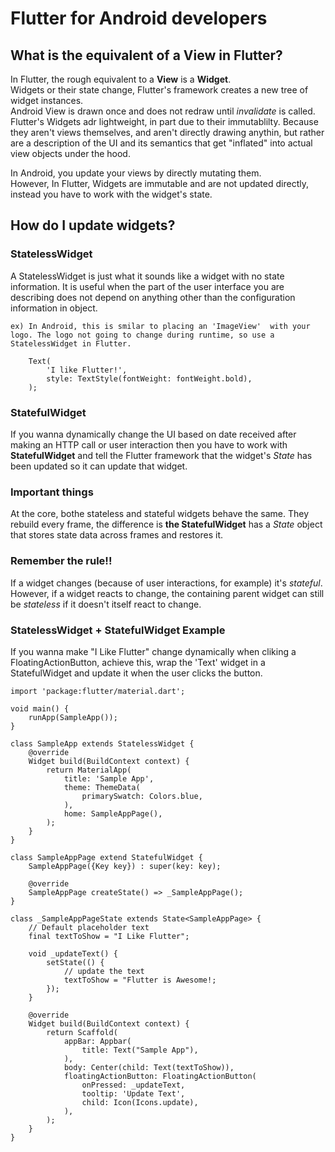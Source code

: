 # Flutter for Android developers

## What is the equivalent of a View in Flutter?

In Flutter, the rough equivalent to a **View** is a **Widget**.</br>
Widgets or their state change, Flutter's framework creates a new tree of widget instances.</br>
Android View is drawn once and does not redraw until _invalidate_ is called.</br>
Flutter's Widgets adr lightweight, in part due to their immutablilty. Because they aren't views themselves, and aren't directly drawing anythin, but rather are a description of the UI and its semantics that get "inflated" into actual view objects under the hood.</br>

In Android, you update your views by directly mutating them.</br>
However, In Flutter, Widgets are immutable and are not updated directly, instead you have to work with the widget's state.

## How do I update widgets?

### StatelessWidget

A StatelessWidget is just what it sounds like a widget with no state information. It is useful when the part of the user interface you are describing does not depend on anything other than the configuration information in object.

    ex) In Android, this is smilar to placing an 'ImageView'  with your logo. The logo not going to change during runtime, so use a StatelessWidget in Flutter.

```
    Text(
        'I like Flutter!',
        style: TextStyle(fontWeight: fontWeight.bold),
    );
```

### StatefulWidget

If you wanna dynamically change the UI based on date received after making an HTTP call or user interaction then you have to work with **StatefulWidget** and tell the Flutter framework that the widget's _State_ has been updated so it can update that widget.

### Important things

At the core, bothe stateless and stateful widgets behave the same. They rebuild every frame, the difference is **the StatefulWidget** has a _State_ object that stores state data across frames and restores it.

### Remember the rule!!

If a widget changes (because of user interactions, for example) it's _stateful_.</br>
However, if a widget reacts to change, the containing parent widget can still be _stateless_ if it doesn't itself react to change.

### StatelessWidget + StatefulWidget Example

If you wanna make "I Like Flutter" change dynamically when cliking a FloatingActionButton, achieve this, wrap the 'Text' widget in a StatefulWidget and update it when the user clicks the button.

```
import 'package:flutter/material.dart';

void main() {
    runApp(SampleApp());
}

class SampleApp extends StatelessWidget {
    @override
    Widget build(BuildContext context) {
        return MaterialApp(
            title: 'Sample App',
            theme: ThemeData(
                primarySwatch: Colors.blue,
            ),
            home: SampleAppPage(),
        );
    }
}

class SampleAppPage extend StatefulWidget {
    SampleAppPage({Key key}) : super(key: key);

    @override
    SampleAppPage createState() => _SampleAppPage();
}

class _SampleAppPageState extends State<SampleAppPage> {
    // Default placeholder text
    final textToShow = "I Like Flutter";

    void _updateText() {
        setState(() {
            // update the text
            textToShow = "Flutter is Awesome!;
        });
    }

    @override
    Widget build(BuildContext context) {
        return Scaffold(
            appBar: Appbar(
                title: Text("Sample App"),
            ),
            body: Center(child: Text(textToShow)),
            floatingActionButton: FloatingActionButton(
                onPressed: _updateText,
                tooltip: 'Update Text',
                child: Icon(Icons.update),
            ),
        );
    }
}

```
